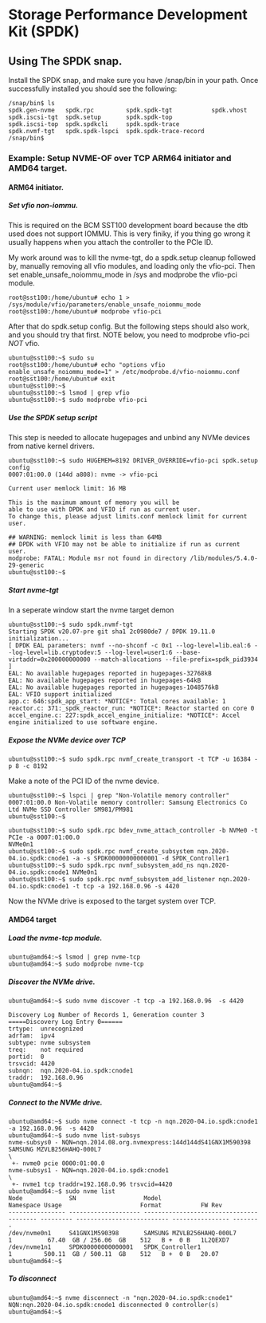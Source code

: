 # Storage Performance Development Kit (SPDK) 
## Using The SPDK snap.

Install the SPDK snap, and make sure you have /snap/bin in your path. Once
successfully installed you should see the following:

```
/snap/bin$ ls
spdk.gen-nvme   spdk.rpc         spdk.spdk-tgt           spdk.vhost
spdk.iscsi-tgt  spdk.setup       spdk.spdk-top
spdk.iscsi-top  spdk.spdkcli     spdk.spdk-trace
spdk.nvmf-tgt   spdk.spdk-lspci  spdk.spdk-trace-record
/snap/bin$
```

### Example: Setup NVME-OF over TCP ARM64 initiator and AMD64 target.
#### ARM64 initiator.

##### Set vfio non-iommu.
This is required on the BCM SST100 development board because the dtb used
does not support IOMMU. This is very finiky, if you thing go wrong it 
usually happens when you attach the controller to the PCIe ID. 

My work around was to kill the nvme-tgt, do a spdk.setup cleanup followed by, 
manually removing all vfio modules, and loading only the vfio-pci. Then
set enable_unsafe_noiommu_mode in /sys and modprobe the vfio-pci module.

```
root@sst100:/home/ubuntu# echo 1 > /sys/module/vfio/parameters/enable_unsafe_noiommu_mode
root@sst100:/home/ubuntu# modprobe vfio-pci
```

After that do spdk.setup config. But the following steps should also work, and you should try that first. NOTE below, you need to modprobe vfio-pci *NOT* vfio.

```
ubuntu@sst100:~$ sudo su
root@sst100:/home/ubuntu# echo "options vfio enable_unsafe_noiommu_mode=1" > /etc/modprobe.d/vfio-noiommu.conf
root@sst100:/home/ubuntu# exit
ubuntu@sst100:~$ 
ubuntu@sst100:~$ lsmod | grep vfio
ubuntu@sst100:~$ sudo modprobe vfio-pci
```

##### Use the SPDK setup script
This step is needed to allocate hugepages and unbind any NVMe devices from
native kernel drivers.

```
ubuntu@sst100:~$ sudo HUGEMEM=8192 DRIVER_OVERRIDE=vfio-pci spdk.setup config
0007:01:00.0 (144d a808): nvme -> vfio-pci

Current user memlock limit: 16 MB

This is the maximum amount of memory you will be
able to use with DPDK and VFIO if run as current user.
To change this, please adjust limits.conf memlock limit for current user.

## WARNING: memlock limit is less than 64MB
## DPDK with VFIO may not be able to initialize if run as current user.
modprobe: FATAL: Module msr not found in directory /lib/modules/5.4.0-29-generic
ubuntu@sst100:~$
```

##### Start nvme-tgt
In a seperate window start the nvme target demon

```
ubuntu@sst100:~$ sudo spdk.nvmf-tgt 
Starting SPDK v20.07-pre git sha1 2c0980de7 / DPDK 19.11.0 initialization...
[ DPDK EAL parameters: nvmf --no-shconf -c 0x1 --log-level=lib.eal:6 --log-level=lib.cryptodev:5 --log-level=user1:6 --base-virtaddr=0x200000000000 --match-allocations --file-prefix=spdk_pid3934 ]
EAL: No available hugepages reported in hugepages-32768kB
EAL: No available hugepages reported in hugepages-64kB
EAL: No available hugepages reported in hugepages-1048576kB
EAL: VFIO support initialized
app.c: 646:spdk_app_start: *NOTICE*: Total cores available: 1
reactor.c: 371:_spdk_reactor_run: *NOTICE*: Reactor started on core 0
accel_engine.c: 227:spdk_accel_engine_initialize: *NOTICE*: Accel engine initialized to use software engine.
```

##### Expose the NVMe device over TCP

```
ubuntu@sst100:~$ sudo spdk.rpc nvmf_create_transport -t TCP -u 16384 -p 8 -c 8192
```

Make a note of the PCI ID of the nvme device. 

```
ubuntu@sst100:~$ lspci | grep "Non-Volatile memory controller"
0007:01:00.0 Non-Volatile memory controller: Samsung Electronics Co Ltd NVMe SSD Controller SM981/PM981
ubuntu@sst100:~$ 
```

```
ubuntu@sst100:~$ sudo spdk.rpc bdev_nvme_attach_controller -b NVMe0 -t PCIe -a 0007:01:00.0
NVMe0n1
ubuntu@sst100:~$ sudo spdk.rpc nvmf_create_subsystem nqn.2020-04.io.spdk:cnode1 -a -s SPDK00000000000001 -d SPDK_Controller1
ubuntu@sst100:~$ sudo spdk.rpc nvmf_subsystem_add_ns nqn.2020-04.io.spdk:cnode1 NVMe0n1
ubuntu@sst100:~$ sudo spdk.rpc nvmf_subsystem_add_listener nqn.2020-04.io.spdk:cnode1 -t tcp -a 192.168.0.96 -s 4420
```

Now the NVMe drive is exposed to the target system over TCP. 

#### AMD64 target
##### Load the nvme-tcp module.

```
ubuntu@amd64:~$ lsmod | grep nvme-tcp
ubuntu@amd64:~$ sudo modprobe nvme-tcp
```

##### Discover the NVMe drive.

```
ubuntu@amd64:~$ sudo nvme discover -t tcp -a 192.168.0.96  -s 4420

Discovery Log Number of Records 1, Generation counter 3
=====Discovery Log Entry 0======
trtype:  unrecognized
adrfam:  ipv4
subtype: nvme subsystem
treq:    not required
portid:  0
trsvcid: 4420
subnqn:  nqn.2020-04.io.spdk:cnode1
traddr:  192.168.0.96
ubuntu@amd64:~$ 
```

##### Connect to the NVMe drive.

```
ubuntu@amd64:~$ sudo nvme connect -t tcp -n nqn.2020-04.io.spdk:cnode1 -a 192.168.0.96  -s 4420
ubuntu@amd64:~$ sudo nvme list-subsys
nvme-subsys0 - NQN=nqn.2014.08.org.nvmexpress:144d144dS41GNX1M590398      SAMSUNG MZVLB256HAHQ-000L7              
\
 +- nvme0 pcie 0000:01:00.0
nvme-subsys1 - NQN=nqn.2020-04.io.spdk:cnode1
\
 +- nvme1 tcp traddr=192.168.0.96 trsvcid=4420
ubuntu@amd64:~$ sudo nvme list
Node             SN                   Model                                    Namespace Usage                      Format           FW Rev  
---------------- -------------------- ---------------------------------------- --------- -------------------------- ---------------- --------
/dev/nvme0n1     S41GNX1M590398       SAMSUNG MZVLB256HAHQ-000L7               1          67.40  GB / 256.06  GB    512   B +  0 B   1L2QEXD7
/dev/nvme1n1     SPDK00000000000001   SPDK_Controller1                         1         500.11  GB / 500.11  GB    512   B +  0 B   20.07   
ubuntu@amd64:~$
```

##### To disconnect

```
ubuntu@amd64:~$ nvme disconnect -n "nqn.2020-04.io.spdk:cnode1"
NQN:nqn.2020-04.io.spdk:cnode1 disconnected 0 controller(s)
ubuntu@amd64:~$
```
